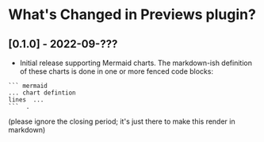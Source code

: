 # What's Changed in Previews plugin?
## [0.1.0] - 2022-09-???
- Initial release supporting Mermaid charts. The markdown-ish definition of these charts is done in one or more fenced code blocks:

```
``` mermaid
... chart defintion
lines  ...
```  .
```
(please ignore the closing period; it's just there to make this render in markdown)
